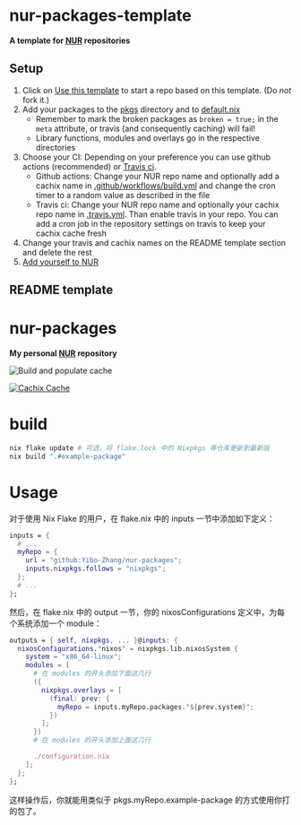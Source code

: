 # nur-packages-template

**A template for [NUR](https://github.com/nix-community/NUR) repositories**

## Setup

1. Click on [Use this template](https://github.com/nix-community/nur-packages-template/generate) to start a repo based on this template. (Do _not_ fork it.)
2. Add your packages to the [pkgs](./pkgs) directory and to
   [default.nix](./default.nix)
   * Remember to mark the broken packages as `broken = true;` in the `meta`
     attribute, or travis (and consequently caching) will fail!
   * Library functions, modules and overlays go in the respective directories
3. Choose your CI: Depending on your preference you can use github actions (recommended) or [Travis ci](https://travis-ci.com).
   - Github actions: Change your NUR repo name and optionally add a cachix name in [.github/workflows/build.yml](./.github/workflows/build.yml) and change the cron timer
     to a random value as described in the file
   - Travis ci: Change your NUR repo name and optionally your cachix repo name in 
   [.travis.yml](./.travis.yml). Than enable travis in your repo. You can add a cron job in the repository settings on travis to keep your cachix cache fresh
5. Change your travis and cachix names on the README template section and delete
   the rest
6. [Add yourself to NUR](https://github.com/nix-community/NUR#how-to-add-your-own-repository)

## README template

# nur-packages

**My personal [NUR](https://github.com/nix-community/NUR) repository**

<!-- Remove this if you don't use github actions -->
![Build and populate cache](https://github.com/<YOUR-GITHUB-USER>/nur-packages/workflows/Build%20and%20populate%20cache/badge.svg)

<!--
Uncomment this if you use travis:

[![Build Status](https://travis-ci.com/<YOUR_TRAVIS_USERNAME>/nur-packages.svg?branch=master)](https://travis-ci.com/<YOUR_TRAVIS_USERNAME>/nur-packages)
-->
[![Cachix Cache](https://img.shields.io/badge/cachix-<YOUR_CACHIX_CACHE_NAME>-blue.svg)](https://<YOUR_CACHIX_CACHE_NAME>.cachix.org)

# build

```bash
nix flake update # 可选，将 flake.lock 中的 Nixpkgs 等仓库更新到最新版
nix build ".#example-package"
```

# Usage

对于使用 Nix Flake 的用户，在 flake.nix 中的 inputs 一节中添加如下定义：
```nix
inputs = {
  # ...
  myRepo = {
    url = "github:Yibo-Zhang/nur-packages";
    inputs.nixpkgs.follows = "nixpkgs";
  };
  # ...
};
```

然后，在 flake.nix 中的 output 一节，你的 nixosConfigurations 定义中，为每个系统添加一个 module：
```nix
outputs = { self, nixpkgs, ... }@inputs: {
  nixosConfigurations."nixos" = nixpkgs.lib.nixosSystem {
    system = "x86_64-linux";
    modules = [
      # 在 modules 的开头添加下面这几行
      ({
        nixpkgs.overlays = [
          (final: prev: {
            myRepo = inputs.myRepo.packages."${prev.system}";
          })
        ];
      })
      # 在 modules 的开头添加上面这几行

      ./configuration.nix
    ];
  };
};
```
这样操作后，你就能用类似于 pkgs.myRepo.example-package 的方式使用你打的包了。




